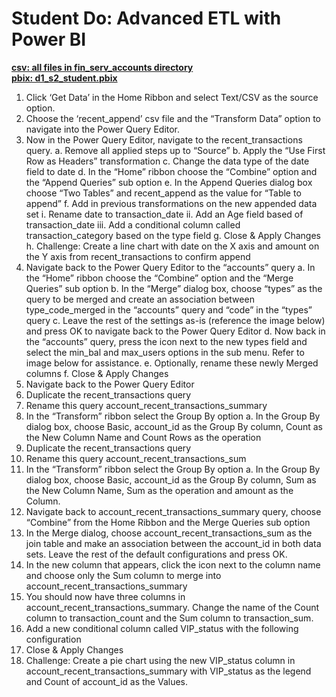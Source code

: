# Student Do: Advanced ETL with Power BI

[**csv: all files in fin_serv_accounts directory**](https://github.com/dave-melillo/advanced_powerbi/tree/main/data/fin_serv_accounts)<br>
[**pbix: d1_s2_student.pbix**](https://github.com/dave-melillo/advanced_powerbi/blob/main/pbix_files/d1_s3_student.pbix
)


1. Click ‘Get Data’ in the Home Ribbon and select Text/CSV as the source option. 
2. Choose the ‘recent_append’ csv file and the “Transform Data” option to navigate into the Power Query Editor. 
3. Now in the Power Query Editor, navigate to the recent_transactions query. 
    a. Remove all applied steps up to “Source”
    b. Apply the “Use First Row as Headers” transformation
    c. Change the data type of the date field to date
    d. In the “Home” ribbon choose the “Combine” option and the “Append Queries” sub option
    e. In the Append Queries dialog box choose “Two Tables” and recent_append as the value for “Table to append”
    f. Add in previous transformations on the new appended data set 
        i. Rename date to transaction_date
       ii. Add an Age field based of transaction_date
       iii. Add a conditional column called transaction_category based on the type field
    g. Close & Apply Changes
    h. Challenge: Create a line chart with date on the X axis and amount on the Y axis from recent_transactions to confirm append
4. Navigate back to the Power Query Editor to the “accounts” query
    a. In the “Home” ribbon choose the “Combine” option and the “Merge Queries” sub option
    b. In the “Merge” dialog box, choose “types” as the query to be merged and create an association between type_code_merged in the “accounts” query and “code” in the “types” query 
    c. Leave the rest of the settings as-is (reference the image below) and press OK to navigate back to the Power Query Editor
    d. Now back in the “accounts” query, press the icon next to the new types field and select the min_bal and max_users options in the sub menu. Refer to image below for assistance. 
    e. Optionally, rename these newly Merged columns
    f. Close & Apply Changes
5. Navigate back to the Power Query Editor
6. Duplicate the recent_transactions query
7. Rename this query account_recent_transactions_summary
8. In the “Transform” ribbon select the Group By option
    a. In the Group By dialog box, choose Basic, account_id as the Group By column, Count as the New Column Name and Count Rows as the operation
9. Duplicate the recent_transactions query
10. Rename this query account_recent_transactions_sum
11. In the “Transform” ribbon select the Group By option
    a. In the Group By dialog box, choose Basic, account_id as the Group By column, Sum as the New Column Name, Sum as the operation and amount as the Column.
12. Navigate back to account_recent_transactions_summary query, choose “Combine” from the Home Ribbon and the Merge Queries sub option
13. In the Merge dialog, choose account_recent_transactions_sum as the join table and make an association between the account_id in both data sets. Leave the rest of the default configurations and press OK. 
14. In the new column that appears, click the icon next to the column name and choose only the Sum column to merge into account_recent_transactions_summary
15. You should now have three columns in account_recent_transactions_summary. Change the name of the Count column to transaction_count and the Sum column to transaction_sum. 
16. Add a new conditional column called VIP_status with the following configuration
17. Close & Apply Changes
18. Challenge: Create a pie chart using the new VIP_status column in account_recent_transactions_summary with VIP_status as the legend and Count of account_id as the Values. 

